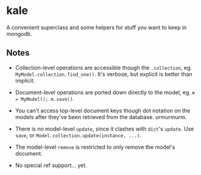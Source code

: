 kale
====

A convenient superclass and some helpers for stuff you want to keep in mongodb.


Notes
-----

 * Collection-level operations are accessible though the `.collection`,
   eg. `MyModel.collection.find_one()`. It's verbose, but explicit is
   better than implicit.

 * Document-level operations are ported down directly to the model, eg.
   `m = MyModel(); m.save()`.

 * You can't access top-level document keys though dot notation on the
   models after they've been retrieved from the database. urmurmurm.

 * There is no model-level `update`, since it clashes with `dict`'s `update`.
   Use `save`, or `Model.collection.update(instance, ...)`.

 * The model-level `remove` is restricted to only remove the model's document.

 * No special ref support... yet.
